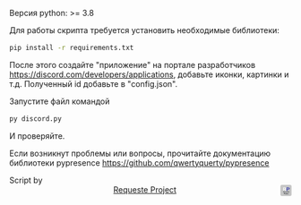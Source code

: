 Версия python: >= 3.8

Для работы скрипта требуется установить необходимые библиотеки:
```bash
pip install -r requirements.txt
```

После этого создайте "приложение" на портале разработчиков https://discord.com/developers/applications, добавьте иконки, картинки и т.д. Полученный id добавьте в "config.json".

Запустите файл командой
```bash
py discord.py
```
И проверяйте. 


Если возникнут проблемы или вопросы, прочитайте документацию библиотеки pypresence https://github.com/qwertyquerty/pypresence

Script by <a href='https://github.com/reques6e' style='display: block; text-align: center;'>Requeste Project<img src='https://github.com/reques6e/reques6e/blob/main/assets/images.png?v=1' alt='Мой баннер' width='20' height='20' style='float: right;'></a>
